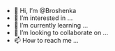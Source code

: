 - 👋 Hi, I’m @Broshenka
- 👀 I’m interested in ...
- 🌱 I’m currently learning ...
- 💞️ I’m looking to collaborate on ...
- 📫 How to reach me ...

<!---
Broshenka/Broshenka is a ✨ special ✨ repository because its `README.md` (this file) appears on your GitHub profile.
You can click the Preview link to take a look at your changes.
--->
